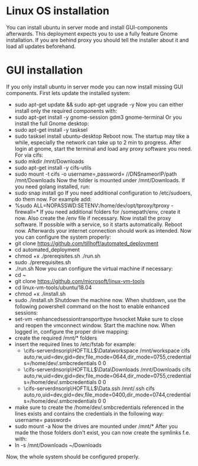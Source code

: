 # Linux OS installation
You can install ubuntu in server mode and install GUI-components afterwards. This deployment expects you to use a fully feature Gnome installation.
If you are behind proxy you should tell the installer about it and load all updates beforehand.

# GUI installation
If you only install ubuntu in server mode you can now install missing GUI components.
First lets update the installed system:
- sudo apt-get update && sudo apt-get upgrade -y
Now you can either install only the required components with:
- sudo apt-get install -y gnome-session gdm3 gnome-terminal
Or you install the full Gnome desktop:
- sudo apt-get install -y tasksel
- sudo tasksel install ubuntu-desktop
Reboot now. The startup may tike a while, especially the network can take up to 2 min to progress.
After login at gnome, start the terminal and load any proxy software you need. For via cifs:
- sudo mkdir /mnt/Downloads
- sudo apt-get install -y cifs-utils
- sudo mount -t cifs -o username=<username>,password=<password> //DNSnameorIP/path /mnt/Downloads
Now the folder is mounted under /mnt/Downloads. If you need golang installed, run:
- sudo snap install go
If you need additional configuration to /etc/sudoers, do them now. For example add:
- %sudo  ALL=NOPASSWD:SETENV:/home/dev/opt/tproxy/tproxy -firewall=*
If you need additional folders for /somepath/env, create it now. Also create the /env file if necessary.
Now install the proxy software. If possible with a service, so it starts automatically.
Reboot now. Afterwards your internet connection should work as intended.
Now you can configure the system properly:
- git clone https://github.com/tillhoff/automated_deployment
- cd automated_deployment
- chmod +x ./prereqisites.sh ./run.sh
- sudo ./prerequisites.sh
- ./run.sh
Now you can configure the virtual machine if necessary:
- cd ~ 
- git clone https://github.com/microsoft/linux-vm-tools
- cd linux-vm-tools/ubuntu/18.04
- chmod +x ./install.sh
- sudo ./install.sh
Shutdown the machine now.
When shutdown, use the following powershell command on the host to enable enhanced sessions:
- set-vm <vmname> -enhancedsessiontransporttype hvsocket
Make sure to close and reopen the vmconnect window. Start the machine now.
When logged in, configure the proper drive mapping:
- create the required /mnt/* folders
- insert the required lines to /etc/fstab for example:
  - \\cifs-serverdnsorip\HOFTILL$\Data\workspace /mnt/workspace cifs auto,rw,uid=dev,gid=dev,file_mode=0644,dir_mode=0755,credentials=/home/dev/.smbcredentials 0 0
  - \\cifs-serverdnsorip\HOFTILL$\Data\Downloads /mnt/Downloads cifs auto,rw,uid=dev,gid=dev,file_mode=0644,dir_mode=0755,credentials=/home/dev/.smbcredentials 0 0
  - \\cifs-serverdnsorip\HOFTILL$\Data\.ssh /mnt/.ssh cifs auto,ro,uid=dev,gid=dev,file_mode=0400,dir_mode=0744,credentials=/home/dev/.smbcredentials 0 0
- make sure to create the /home/dev/.smbcredentials referenced in the lines exists and contains the credentials in the following way:
username=<username>
password=<password>
- sudo mount -a
Now the drives are mounted under /mnt/*
After you made the those folders don't exist, you can now create the symlinks f.e. with:
- ln -s /mnt/Downloads ~/Downloads

Now, the whole system should be configured properly.